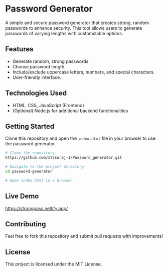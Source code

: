 # Password Generator     
   
A simple and secure password generator that creates strong, random passwords to enhance security. This tool allows users to generate passwords of varying lengths with customizable options.

## Features  
- Generate random, strong passwords.  
- Choose password length.
- Include/exclude uppercase letters, numbers, and special characters. 
- User-friendly interface.

## Technologies Used
- HTML, CSS, JavaScript (Frontend)
- (Optional) Node.js for additional backend functionalities

## Getting Started
Clone this repository and open the `index.html` file in your browser to use the password generator.

```sh
# Clone the repository
https://github.com/Itssuraj-1/Password_generator.git

# Navigate to the project directory
cd password-generator

# Open index.html in a browser
```

## Live Demo
https://strongpass.netlify.app/

## Contributing
Feel free to fork this repository and submit pull requests with improvements!

## License
This project is licensed under the MIT License.

